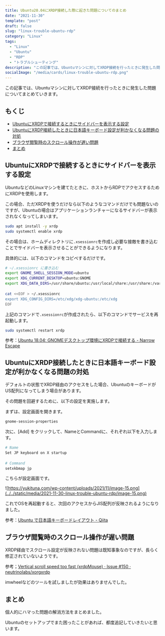 ```yaml
---
title: Ubuntu20.04にXRDP接続した際に起きた問題についてのまとめ
date: "2021-11-30"
template: "post"
draft: false
slug: "linux-trouble-ubuntu-rdp"
category: "Linux"
tags:
  - "Linux"
  - "Ubuntu"
  - "RDP"
  - "トラブルシューティング"
description: "この記事では、Ubuntuマシンに対してXRDP接続を行ったときに発生した問題についてまとめています。"
socialImage: "/media/cards/linux-trouble-ubuntu-rdp.png"
---
```


この記事では、Ubuntuマシンに対してXRDP接続を行ったときに発生した問題についてまとめていきます。

<!-- omit in toc -->
## もくじ
- [UbuntuにXRDPで接続するときにサイドバーを表示する設定](#ubuntuにxrdpで接続するときにサイドバーを表示する設定)
- [UbuntuにXRDP接続したときに日本語キーボード設定が利かなくなる問題の対処](#ubuntuにxrdp接続したときに日本語キーボード設定が利かなくなる問題の対処)
- [ブラウザ閲覧時のスクロール操作が遅い問題](#ブラウザ閲覧時のスクロール操作が遅い問題)
- [まとめ](#まとめ)

## UbuntuにXRDPで接続するときにサイドバーを表示する設定

UbuntuなどのLinuxマシンを建てたときに、ホストからRDPでアクセスするためにXRDPを使用します。

この場合、ただXRDPを使うだけなら以下のようなコマンドだけでも問題ないのですが、Ubuntuの場合はアプリケーションランチャーになるサイドバーが表示されなくなってしまいます。

``` bash
sudo apt install -y xrdp
sudo systemctl enable xrdp
```

その場合は、ホームディレクトリに`.xsessionrc`を作成し必要な接敵を書き込むことでサイドバーを表示させることができるようになります。

具体的には、以下のコマンドをコピペするだけです。

``` bash
# ~/.xsessionrc に書き込む
export GNOME_SHELL_SESSION_MODE=ubuntu
export XDG_CURRENT_DESKTOP=ubuntu:GNOME
export XDG_DATA_DIRS=/usr/share/ubuntu:/usr/local/share:/usr/share:/var/lib/snapd/desktop

cat <<EOF > ~/.xsessionrc
export XDG_CONFIG_DIRS=/etc/xdg/xdg-ubuntu:/etc/xdg
EOF
```

上記のコマンドで`.xsessionrc`が作成されたら、以下のコマンドでサービスを再起動します。

``` bash
sudo systemctl restart xrdp
```

参考：[Ubuntu 18.04: GNOMEデスクトップ環境にXRDPで接続する - Narrow Escape](https://www.hiroom2.com/2018/04/28/ubuntu-1804-xrdp-gnome-ja/)

## UbuntuにXRDP接続したときに日本語キーボード設定が利かなくなる問題の対処

デフォルトの状態でXRDP経由のアクセスをした場合、UbuntuのキーボードがUS配列になってしまう場合があります。

その問題を回避するために、以下の設定を実施します。

まずは、設定画面を開きます。

``` bash
gnome-session-properties
```

次に、[Add] をクリックして、NameとCommandに、それぞれ以下を入力します。

``` bash
# Name
Set JP keyboard on X startup

# Command
setxkbmap jp
```

こちらが設定画面です。

![https://yukituna.com/wp-content/uploads/2021/11/image-15.png](../../static/media/2021-11-30-linux-trouble-ubuntu-rdp/image-15.png)

これでOSを再起動すると、次回のアクセスからJIS配列が反映されるようになりました。

参考：[Ubuntu で日本語キーボードレイアウト - Qiita](https://qiita.com/vochicong/items/6452ac54bde56b0e0bb3)


## ブラウザ閲覧時のスクロール操作が遅い問題

XRDP経由でスクロール設定が反映されない問題は既知事象なのですが、長らく修正されていないようです。

参考；[Vertical scroll speed too fast (xrdpMouse) · Issue #150 · neutrinolabs/xorgxrdp](https://github.com/neutrinolabs/xorgxrdp/issues/150)

imwheelなどのツールを試しましたが効果はありませんでした。


## まとめ

個人的にハマった問題の解消方法をまとめました。

Ubuntuのセットアップでまた困ったことがあれば、都度追記していきたいと思います。